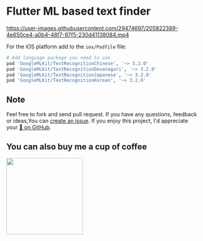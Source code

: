 # Flutter ML based text finder


https://user-images.githubusercontent.com/29474697/205822389-4e650ce4-a0b4-48f7-97f5-230d41138084.mp4



For the iOS platform add to the `ios/Podfile` file:

```ruby
# Add language package you need to use
pod 'GoogleMLKit/TextRecognitionChinese', '~> 3.2.0'
pod 'GoogleMLKit/TextRecognitionDevanagari', '~> 3.2.0'
pod 'GoogleMLKit/TextRecognitionJapanese', '~> 3.2.0'
pod 'GoogleMLKit/TextRecognitionKorean', '~> 3.2.0'
```


## Note
Feel free to fork and send pull request.
If you have any questions, feedback or ideas,You can [create an
issue](https://github.com/codewithkd77/flutter-ml-text-finder/issues/new). If you enjoy this
project, I'd appreciate your [🌟 on GitHub](https://github.com/codewithkd77/flutter-ml-text-finder/).   

## You can also buy me a cup of coffee   
<a href="https://buymeacoffee.com/codewithkd77"><img src="https://cdn.buymeacoffee.com/buttons/v2/default-yellow.png" width=200px></a>

